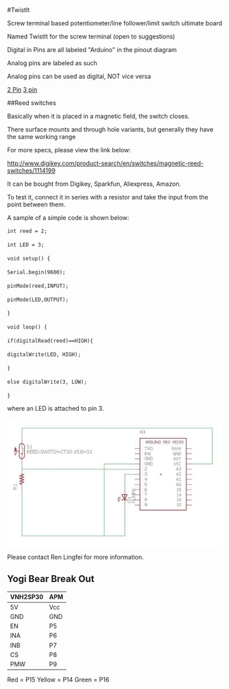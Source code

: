 #TwistIt

Screw terminal based potentiometer/line follower/limit switch ultimate board

Named TwistIt for the screw terminal (open to suggestions)

Digital in Pins are all labeled "Arduino" in the pinout diagram

Analog pins are labeled as such

Analog pins can be used as digital, NOT vice versa

[2 Pin](https://www.sparkfun.com/products/8432) [3 pin](https://www.sparkfun.com/products/8433)

##Reed switches

Basically when it is placed in a magnetic field, the switch closes.

There surface mounts and through hole variants, but generally they have the same working range

For more specs, please view the link below:

http://www.digikey.com/product-search/en/switches/magnetic-reed-switches/1114199

It can be bought from Digikey, Sparkfun, Aliexpress, Amazon.

To test it, connect it in series with a resistor and take the input from the point between them.

A sample of a simple code is shown below:

```
int reed = 2;

int LED = 3;

void setup() {

Serial.begin(9600);

pinMode(reed,INPUT);

pinMode(LED,OUTPUT);

}

void loop() {

if(digitalRead(reed)==HIGH){

digitalWrite(LED, HIGH);

}

else digitalWrite(3, LOW);

}
```
where an LED is attached to pin 3.

![circuit](Reed_circuit.jpg)

Please contact Ren Lingfei for more information.

## Yogi Bear Break Out

VNH2SP30 | APM
-------- | ---
5V | Vcc
GND | GND
EN | P5
INA | P6
INB | P7
CS | P8
PMW | P9

Red = P15
Yellow = P14
Green = P16
